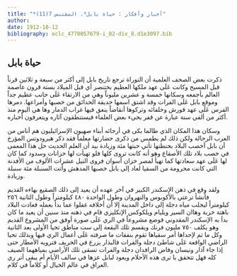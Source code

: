 ```yaml
---
title: "*أخبار وأفكار : حياة بابل*. المقتبس 7(11)"
author: 
date: 1912-10-12
bibliography: oclc_4770057679-i_82-div_8.d1e3097.bib
---
```




##  حياة بابل 


 ذكرت بعض الصحف العلمية أن التوراة ترجع تاريخ بابل إلى أكثر من  سبعة  و  ثلاثين  قرناً قبل المسيح وكانت عَلَى عهد ملكها العظيم بختنصر أي قبل الميلاد بستة قرون عاصمة العالم بأجمعه وسكانها  خمسة  و  عشرين  مليوناً وهي من الارتقاء عَلَى جانب عظيم جداً وموقع بابل عَلَى الفرات وقد اشتق اسمها حديقة الحدائق من خصبها وأمراعها. دمرها الفرس عَلَى عهد قورش وخلفائه وتركوها أنقاضاً ينعق فيها غراب الدمار وها هي اليوم منذ أكثر من ألفي سنة عبارة عن قفر يجيء بعض العلماء فيستنطقون آثاره ويتعرفون أخباره. 

 وسكان هذا المكان الذي طالما بكى في أرجائه أبناء صهيون الإسرائيليون هم أناس من العرب الرحالة ولكن ذلك لم يطمس من ذكرى حضارتها معلماً فقد ذكر هيرودوتس المؤرخ   أن بابل أخصب البلاد بحنطتها تأتي حبتها  مئة  وزيادة بيد أن العلم الحديث حل هذا المعمى في خصب بلاد تلك الأصقاع وهو أنه كانت تروى كلها فلو تهيأت لها خزانات وسدود كما كان لها عَلَى عهد سعادتها كما تهيأ لمصر خزان أسوان فروى النيل عشرات الألوف من الأفدنة التي كانت محرومة من السقيا لعاد إلى بابل خصبها المدهش وأتت السنبلة  مئة  سنبلة وزيادة. 

 ولقد وقع في ذهن الإسكندر الكبير في آخر عهده أن يعيد إلى ذلك الصقيع بهاءه القديم فأنشأ ترعتي بالأكوبوس والنهروان وطول الواحدة  ٤٨٠  كيلومتراً وطول الثانية  ٢٥٦  كيلومتراً ليجلب مياه دجلة إلى داخل المدينة إلا أن أخلافه غفلوا عما بدأ بعمله فعادت البلاد باهتة خربة وهاان السير ويليام ويلكوكس الإنكليزي قام في ذهنه منذ سنين أن يعيد ما كان بدأ به الإسكندر المقدوني فوضع مشروعاً في الري عَلَى صورة أوفق من المشروع القديم وهو يكلف  ٧٥٠  مليون فرنك ويقسم تلك البقعة إلى  ست  مناطق تحيا الأولى بعد الثانية وكل ما تم لإحداها أمر سقياها تقوم بنفقات ما صرفته عَلَى أعمال الري فيها وبذلك تحيا الراضي الواقعة عَلَى شاطئ دجلة والفرات فالبذار يزرع في الخريف فترويه الأمطار حتى إذا جاء آذار ونيسان وفاض الرافدان دجلة والفرات تسقى تلك الأراضي بمياههما الصيف كله فهل تتحقق يا ترى هذه الأحلام ويعود لبابل عزها في سالف الأيام أم يبقى أنر ري العراق في عالم الخيال أو كلاماً في كلام. 
